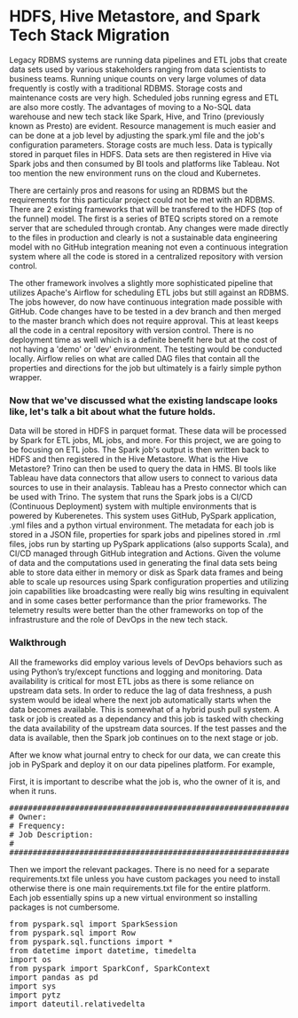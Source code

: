 # HDFS, Hive Metastore, and Spark Tech Stack Migration
Legacy RDBMS systems are running data pipelines and ETL jobs that create data sets used by various stakeholders ranging from data scientists to business teams. Running unique counts on very large volumes of data frequently is costly with a traditional RDBMS. Storage costs and maintenance costs are very high. Scheduled jobs running egress and ETL are also more costly. The advantages of moving to a No-SQL data warehouse and new tech stack like Spark, Hive, and Trino (previously known as Presto) are evident. Resource management is much easier and can be done at a job level by adjusting the spark.yml file and the job's configuration parameters. Storage costs are much less. Data is typically stored in parquet files in HDFS. Data sets are then registered in Hive via Spark jobs and then consumed by BI tools and platforms like Tableau. Not too mention the new environment runs on the cloud and Kubernetes. 

There are certainly pros and reasons for using an RDBMS but the requirements for this particular project could not be met with an RDBMS. There are 2 existing frameworks that will be transfered to the HDFS (top of the funnel) model. The first is a series of BTEQ scripts stored on a remote server that are scheduled through crontab. Any changes were made directly to the files in production and clearly is not a sustainable data engineering model with no GitHub integration meaning not even a continuous integration system where all the code is stored in a centralized repository with version control.

The other framework involves a slightly more sophisticated pipeline that utilizes Apache's Airflow for scheduling ETL jobs but still against an RDBMS. The jobs however, do now have continuous integration made possible with GitHub. Code changes have to be tested in a dev branch and then merged to the master branch which does not require approval. This at least keeps all the code in a central repository with version control. There is no deployment time as well which is a definite benefit here but at the cost of not having a 'demo' or 'dev' environment. The testing would be conducted locally. Airflow relies on what are called DAG files that contain all the properties and directions for the job but ultimately is a fairly simple python wrapper. 

### Now that we've discussed what the existing landscape looks like, let's talk a bit about what the future holds.
Data will be stored in HDFS in parquet format. These data will be processed by Spark for ETL jobs, ML jobs, and more. For this project, we are going to be focusing on ETL jobs. The Spark job's output is then written back to HDFS and then registered in the Hive Metastore. What is the Hive Metastore? Trino can then be used to query the data in HMS. BI tools like Tableau have data connectors that allow users to connect to various data sources to use in their analaysis. Tableau has a Presto connector which can be used with Trino. The system that runs the Spark jobs is a CI/CD (Continuous Deployment) system with multiple environments that is powered by Kuberenetes. This system uses GitHub, PySpark application, .yml files and a python virtual environment. The metadata for each job is stored in a JSON file, properties for spark jobs and pipelines stored in .rml files, jobs run by starting up PySpark applications (also supports Scala), and CI/CD managed through GitHub integration and Actions. Given the volume of data and the computations used in generating the final data sets being able to store data either in memory or disk as Spark data frames and being able to scale up resources using Spark configuration properties and utilizing join capabilities like broadcasting were really big wins resulting in equivalent and in some cases better performance than the prior frameworks. The telemetry results were better than the other frameworks on top of the infrastrusture and the role of DevOps in the new tech stack.

### Walkthrough

All the frameworks did employ various levels of DevOps behaviors such as using Python’s try/except functions and logging and monitoring. Data availability is critical for most ETL jobs as there is some reliance on upstream data sets. In order to reduce the lag of data freshness, a push system would be ideal where the next job automatically starts when the data becomes available. This is somewhat of a hybrid push pull system. A task or job is created as a dependancy and this job is tasked with checking the data availability of the upstream data sources. If the test passes and the data is available, then the Spark job continues on to the next stage or job. 

After we know what journal entry to check for our data, we can create this job in PySpark and deploy it on our data pipelines platform. For example,

First, it is important to describe what the job is, who the owner of it is, and when it runs.

<pre>
######################################################################## 
# Owner: 
# Frequency: 
# Job Description: 
# 
########################################################################
</pre>

Then we import the relevant packages. There is no need for a separate requirements.txt file unless you have custom packages you need to install otherwise there is one main requirements.txt file for the entire platform. Each job essentially spins up a new virtual environment so installing packages is not cumbersome. 

<pre>
from pyspark.sql import SparkSession
from pyspark.sql import Row
from pyspark.sql.functions import *
from datetime import datetime, timedelta
import os
from pyspark import SparkConf, SparkContext
import pandas as pd
import sys
import pytz
import dateutil.relativedelta
</pre>

